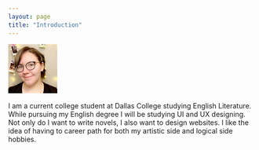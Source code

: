 ```yaml
---
layout: page
title: "Introduction"
---
```


![](assets/linkedinprof_50_1_50.jpg) 

I am a current college student at Dallas College studying English Literature. 
While pursuing my English degree I will be studying UI and UX designing. Not only do I want to write novels, I also want to design websites. 
I like the idea of having to career path for both my artistic side and logical side hobbies.
